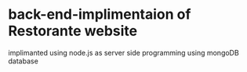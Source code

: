 # back-end-implimentaion of Restorante website
implimanted using node.js as server side programming using mongoDB database
